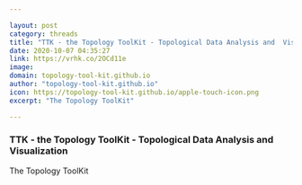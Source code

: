 ```yaml
---

layout: post
category: threads
title: "TTK - the Topology ToolKit - Topological Data Analysis and  Visualization"
date: 2020-10-07 04:35:27
link: https://vrhk.co/2OCd11e
image: 
domain: topology-tool-kit.github.io
author: "topology-tool-kit.github.io"
icon: https://topology-tool-kit.github.io/apple-touch-icon.png
excerpt: "The Topology ToolKit"

---
```


### TTK - the Topology ToolKit - Topological Data Analysis and  Visualization

The Topology ToolKit